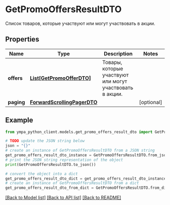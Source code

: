 # GetPromoOffersResultDTO

Список товаров, которые участвуют или могут участвовать в акции.

## Properties

Name | Type | Description | Notes
------------ | ------------- | ------------- | -------------
**offers** | [**List[GetPromoOfferDTO]**](GetPromoOfferDTO.md) | Товары, которые участвуют или могут участвовать в акции. | 
**paging** | [**ForwardScrollingPagerDTO**](ForwardScrollingPagerDTO.md) |  | [optional] 

## Example

```python
from ympa_python_client.models.get_promo_offers_result_dto import GetPromoOffersResultDTO

# TODO update the JSON string below
json = "{}"
# create an instance of GetPromoOffersResultDTO from a JSON string
get_promo_offers_result_dto_instance = GetPromoOffersResultDTO.from_json(json)
# print the JSON string representation of the object
print(GetPromoOffersResultDTO.to_json())

# convert the object into a dict
get_promo_offers_result_dto_dict = get_promo_offers_result_dto_instance.to_dict()
# create an instance of GetPromoOffersResultDTO from a dict
get_promo_offers_result_dto_from_dict = GetPromoOffersResultDTO.from_dict(get_promo_offers_result_dto_dict)
```
[[Back to Model list]](../README.md#documentation-for-models) [[Back to API list]](../README.md#documentation-for-api-endpoints) [[Back to README]](../README.md)


